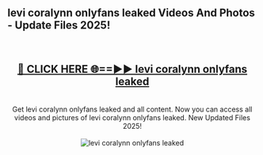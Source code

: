 <h2>levi coralynn onlyfans leaked Videos And Photos - Update Files 2025!</h2>
<br>
<div align="center">
<h2><a href="https://linkcuts.com/hfmhzwbr" rel="nofollow">🔴 CLICK HERE 🌐==►► levi coralynn onlyfans leaked</a></h2>
<br>
Get levi coralynn onlyfans leaked and all content. Now you can access all videos and pictures of levi coralynn onlyfans leaked. New Updated Files 2025!
<br>
<br>
<a href="https://linkcuts.com/hfmhzwbr" rel="nofollow" data-target="animated-image.originalLink"><img src="https://i.ibb.co.com/WyWwxjT/player-gif2.gif" alt="levi coralynn onlyfans leaked" style="max-width: 100%; display: inline-block;" data-target="animated-image.originalImage"></a>
</div>
<br>